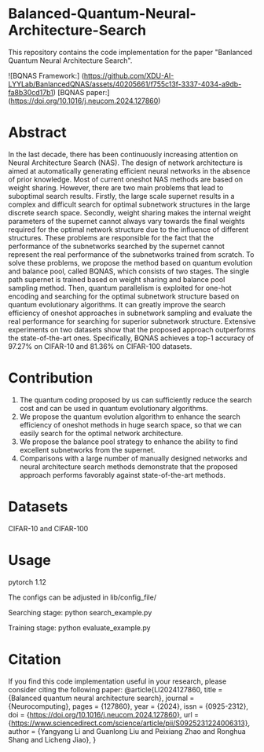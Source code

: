 # Balanced-Quantum-Neural-Architecture-Search
This repository contains the code implementation for the paper "Banlanced Quantum Neural Architecture Search".

![BQNAS Framework:] (https://github.com/XDU-AI-LYYLab/BanlancedQNAS/assets/40205661/f755c13f-3337-4034-a9db-fa8b30cd17b1)
[BQNAS paper:] (https://doi.org/10.1016/j.neucom.2024.127860)

# Abstract
In the last decade, there has been continuously increasing attention on Neural Architecture Search (NAS). The design of network architecture is aimed at automatically generating efficient neural networks in the absence of prior knowledge. Most of current oneshot NAS methods are based on weight sharing. However, there are two main problems that lead to suboptimal search results. Firstly, the large scale supernet results in a complex and difficult search for optimal subnetwork structures in the large discrete search space. Secondly, weight sharing makes the internal weight parameters of the supernet cannot always vary towards the final weights required for the optimal network structure due to the influence of different structures. These problems are responsible for the fact that the performance of the subnetworks searched by the supernet cannot represent the real performance of the subnetworks trained from scratch. To solve these problems, we propose the method based on quantum evolution and balance pool, called BQNAS, which consists of two stages. The single path supernet is trained based on weight sharing and balance pool sampling method. Then, quantum parallelism is exploited for one-hot encoding and searching for the optimal subnetwork structure based on quantum evolutionary algorithms. It can greatly improve the search efficiency of oneshot approaches in subnetwork sampling and evaluate the real performance for searching for superior subnetwork structure. Extensive experiments on two datasets show that the proposed approach outperforms the state-of-the-art ones. Specifically, BQNAS achieves a top-1 accuracy of 97.27% on CIFAR-10 and 81.36% on CIFAR-100 datasets.

# Contribution
1) The quantum coding proposed by us can sufficiently reduce the search cost and can be used in quantum evolutionary algorithms.
2) We propose the quantum evolution algorithm to enhance the search efficiency of oneshot methods in huge search space, so that we can easily search for the optimal network architecture.
3) We propose the balance pool strategy to enhance the ability to find excellent subnetworks from the supernet.
4) Comparisons with a large number of manually designed networks and neural architecture search methods demonstrate that the proposed approach performs favorably against state-of-the-art methods.

# Datasets
CIFAR-10 and CIFAR-100

# Usage
pytorch 1.12

The configs can be adjusted in lib/config_file/

  Searching stage:
  python search_example.py 

  Training stage:
  python evaluate_example.py



# Citation
If you find this code implementation useful in your research, please consider citing the following paper:
@article{LI2024127860,
title = {Balanced quantum neural architecture search},
journal = {Neurocomputing},
pages = {127860},
year = {2024},
issn = {0925-2312},
doi = {https://doi.org/10.1016/j.neucom.2024.127860},
url = {https://www.sciencedirect.com/science/article/pii/S0925231224006313},
author = {Yangyang Li and Guanlong Liu and Peixiang Zhao and Ronghua Shang and Licheng Jiao},
}

